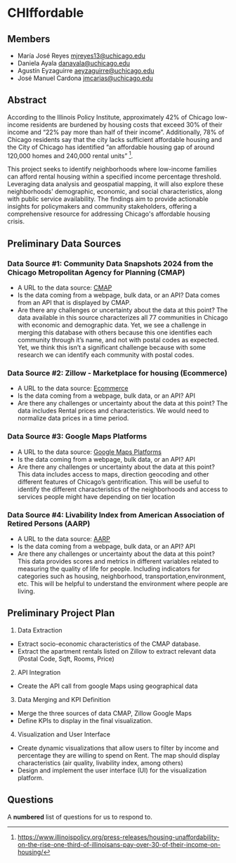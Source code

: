 # CHIffordable

## Members

- María José Reyes  <mjreyes13@uchicago.edu>
- Daniela Ayala <danayala@uchicago.edu>
- Agustín Eyzaguirre <aeyzaguirre@uchicago.edu>
- José Manuel Cardona <jmcarias@uchicago.edu>

## Abstract

According to the Illinois Policy Institute, approximately 42% of Chicago low-income residents are burdened by housing costs that exceed 30% of their income and “22% pay more than half of their income”. Additionally, 78% of Chicago residents say that the city lacks sufficient affordable housing and the City of Chicago has identified “an affordable housing gap of around 120,000 homes and 240,000 rental units” [^1].

This project seeks to identify neighborhoods where low-income families can afford rental housing within a specified income percentage threshold. Leveraging data analysis and geospatial mapping, it will also explore these neighborhoods' demographic, economic, and social characteristics, along with public service availability. The findings aim to provide actionable insights for policymakers and community stakeholders, offering a comprehensive resource for addressing Chicago's affordable housing crisis.

## Preliminary Data Sources

### Data Source #1: Community Data Snapshots 2024 from the Chicago Metropolitan Agency for Planning (CMAP)

- A URL to the data source: [CMAP](https://datahub.cmap.illinois.gov/datasets/CMAPGIS::community-data-snapshots-2024/explore?layer=0) 
- Is the data coming from a webpage, bulk data, or an API?
Data comes from an API that is displayed by CMAP.
- Are there any challenges or uncertainty about the data at this point?
The data available in this source characterizes all 77 communities in Chicago with economic and demographic data. Yet, we see a challenge in merging this database with others because this one identifies each community through it’s name, and not with postal codes as expected. Yet, we think this isn’t a significant challenge because with some research we can identify each community with postal codes.

### Data Source #2: Zillow - Marketplace for housing (Ecommerce)
- A URL to the data source: [Ecommerce](https://www.zillow.com/chicago-il/rent-houses/?searchQueryState=%7B%22pagination%22%3A%7B%7D%2C%22isMapVisible%22%3Atrue%2C%22mapBounds%22%3A%7B%22west%22%3A-88.2828080184946%2C%22east%22%3A-87.06057901458836%2C%22south%22%3A41.559915483636956%2C%22north%22%3A42.17860982259146%7D%2C%22regionSelection%22%3A%5B%7B%22regionId%22%3A17426%2C%22regionType%22%3A6%7D%5D%2C%22filterState%22%3A%7B%22sort%22%3A%7B%22value%22%3A%22priorityscore%22%7D%2C%22fr%22%3A%7B%22value%22%3Atrue%7D%2C%22fsba%22%3A%7B%22value%22%3Afalse%7D%2C%22fsbo%22%3A%7B%22value%22%3Afalse%7D%2C%22nc%22%3A%7B%22value%22%3Afalse%7D%2C%22cmsn%22%3A%7B%22value%22%3Afalse%7D%2C%22auc%22%3A%7B%22value%22%3Afalse%7D%2C%22fore%22%3A%7B%22value%22%3Afalse%7D%2C%22tow%22%3A%7B%22value%22%3Afalse%7D%2C%22mf%22%3A%7B%22value%22%3Afalse%7D%2C%22con%22%3A%7B%22value%22%3Afalse%7D%2C%22land%22%3A%7B%22value%22%3Afalse%7D%2C%22apa%22%3A%7B%22value%22%3Afalse%7D%2C%22manu%22%3A%7B%22value%22%3Afalse%7D%2C%22apco%22%3A%7B%22value%22%3Afalse%7D%7D%2C%22isListVisible%22%3Atrue%7D) 
- Is the data coming from a webpage, bulk data, or an API?
API
- Are there any challenges or uncertainty about the data at this point?
The data includes Rental prices and characteristics. We would need to normalize data prices in a time period. 

### Data Source #3: Google Maps Platforms
- A URL to the data source: [Google Maps Platforms](https://developers.google.com/maps) 
- Is the data coming from a webpage, bulk data, or an API?
API
- Are there any challenges or uncertainty about the data at this point?
This data includes access to maps, direction geocoding and other different features of Chicago’s gentrification. This will be useful to identify the different characteristics of the neighborhoods and access to services people might have depending on tier location

### Data Source #4: Livability Index from American Association of Retired Persons (AARP)
- A URL to the data source: [AARP](https://livabilityindex.aarp.org/search/Chicago,%20Illinois,%20United%20States)
- Is the data coming from a webpage, bulk data, or an API?
API
- Are there any challenges or uncertainty about the data at this point?
This data provides scores and metrics in different variables related to measuring the quality of life for people. Including indicators for categories such as housing, neighborhood, transportation,environment, etc. This will be helpful to understand the environment where people are living. 

## Preliminary Project Plan

1. Data Extraction
 - Extract socio-economic characteristics of the CMAP database.
 - Extract the apartment rentals listed on Zillow to extract relevant data (Postal Code, Sqft, Rooms, Price)

2. API Integration
 - Create the API call from google Maps using geographical data

3. Data Merging and KPI Definition
 - Merge the three sources of data CMAP, Zillow Google Maps
 - Define KPIs to display in the final visualization.

4. Visualization and User Interface
 - Create dynamic visualizations that allow users to filter by income and percentage they are willing to spend on Rent. The map should display characteristics (air quality, livability index, among others)
 - Design and implement the user interface (UI) for the visualization platform.


[^1]: https://www.illinoispolicy.org/press-releases/housing-unaffordability-on-the-rise-one-third-of-illinoisans-pay-over-30-of-their-income-on-housing/



## Questions

A **numbered** list of questions for us to respond to.
